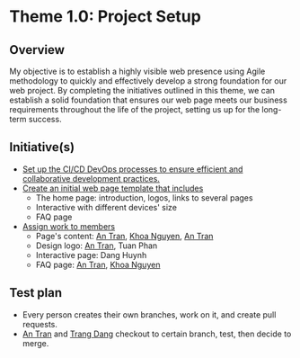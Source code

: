 # Theme 1.0: Project Setup
## Overview
My objective is to establish a highly visible web presence
using Agile methodology to quickly and effectively develop
a strong foundation for our web project. By completing the 
initiatives outlined in this theme, we can establish a
solid foundation that ensures our web page meets our business 
requirements throughout the life of the project, setting
us up for the long-term success.
## Initiative(s)

* [Set up the CI/CD DevOps processes to ensure efficient and collaborative development practices.](initiatives/theme1.0/cicd_devops.md)
* [Create an initial web page template that includes](initiatives/theme1.0/initial.md)
  * The home page: introduction, logos, links to several pages
  * Interactive with different devices' size
  * FAQ page
* [Assign work to members](initiatives/theme1.0/assign.md)
  * Page's content: [An Tran](https://github.com/2dt), [Khoa Nguyen](https://www.linkedin.com/in/khoanguyen2410/), [An Tran](https://github.com/an-hai-tran)
  * Design logo: [An Tran](https://github.com/an-hai-tran), Tuan Phan
  * Interactive page: Dang Huynh
  * FAQ page: [An Tran](https://github.com/2dt), [Khoa Nguyen](https://www.linkedin.com/in/khoanguyen2410/)


## Test plan
* Every person creates their own branches, work on it, and create pull requests.
* [An Tran](https://github.com/an-hai-tran) and [Trang Dang](https://github.com/ttd22) checkout to certain branch, test, then decide to merge.